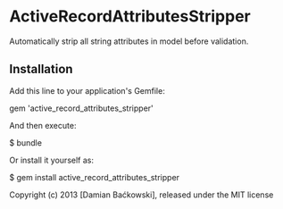 # ActiveRecordAttributesStripper

Automatically strip all string attributes in model before validation.

## Installation

Add this line to your application's Gemfile:

  gem 'active_record_attributes_stripper'

And then execute:

  $ bundle

Or install it yourself as:

  $ gem install active_record_attributes_stripper

Copyright (c) 2013 [Damian Baćkowski], released under the MIT license